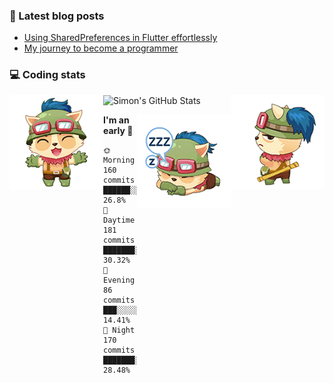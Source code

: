 ### 📘 Latest blog posts

<!-- BLOG-POST-LIST:START -->
- [Using SharedPreferences in Flutter effortlessly](http://blog.simonit.dev/2020/07/15/Using-SharedPreferences-in-Flutter-effortlessly/)
- [My journey to become a programmer](http://blog.simonit.dev/2018/07/14/My-journey-to-become-a-programmer/)
<!-- BLOG-POST-LIST:END -->

### 💻 Coding stats
<img align="right" src="https://raw.githubusercontent.com/simonpham/simonpham/master/assets/images/6kiur.gif" >


<img align="left" src="https://raw.githubusercontent.com/simonpham/simonpham/master/assets/images/5kiur.gif" >

![Simon's GitHub Stats](https://github-readme-stats-obu2qdcs2.vercel.app/api?username=simonpham)

<img align="right" src="https://raw.githubusercontent.com/simonpham/simonpham/master/assets/images/4kiur.gif" >

<!--START_SECTION:waka-->
**I'm an early 🐤** 

```text
🌞 Morning    160 commits    ██████░░░░░░░░░░░░░░░░░░░   26.8% 
🌆 Daytime    181 commits    ███████░░░░░░░░░░░░░░░░░░   30.32% 
🌃 Evening    86 commits     ███░░░░░░░░░░░░░░░░░░░░░░   14.41% 
🌙 Night      170 commits    ███████░░░░░░░░░░░░░░░░░░   28.48%

```



<!--END_SECTION:waka-->
